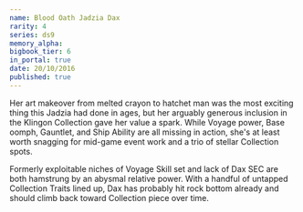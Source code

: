 ```yaml
---
name: Blood Oath Jadzia Dax
rarity: 4
series: ds9
memory_alpha:
bigbook_tier: 6
in_portal: true
date: 20/10/2016
published: true
---
```


Her art makeover from melted crayon to hatchet man was the most exciting thing this Jadzia had done in ages, but her arguably generous inclusion in the Klingon Collection gave her value a spark. While Voyage power, Base oomph, Gauntlet, and Ship Ability are all missing in action, she's at least worth snagging for mid-game event work and a trio of stellar Collection spots.

Formerly exploitable niches of Voyage Skill set and lack of Dax SEC are both hamstrung by an abysmal relative power. With a handful of untapped Collection Traits lined up, Dax has probably hit rock bottom already and should climb back toward Collection piece over time.
